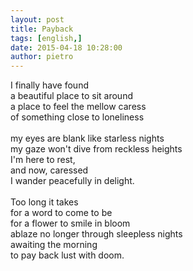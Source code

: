 ```yaml
---
layout: post
title: Payback
tags: [english,]
date: 2015-04-18 10:28:00
author: pietro
---
```

I finally have found<br/>a beautiful place to sit around<br/>a place to feel the mellow caress<br/>of something close to loneliness<br/><br/>my eyes are blank like starless nights<br/>my gaze won't dive from reckless heights<br/>I'm here to rest,<br/>and now, caressed<br/>I wander peacefully in delight.<br/><br/>Too long it takes<br/>for a word to come to be<br/>for a flower to smile in bloom<br/>ablaze no longer through sleepless nights<br/>awaiting the morning<br/>to pay back lust with doom.
